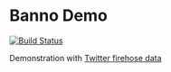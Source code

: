 # Banno Demo

[![Build Status](https://travis-ci.org/peterbecich/BannoDemo.svg?branch=master)](https://travis-ci.org/peterbecich/BannoDemo)

Demonstration with [Twitter firehose data](https://developer.twitter.com/en/docs/tweets/sample-realtime/overview/GET_statuse_sample)
